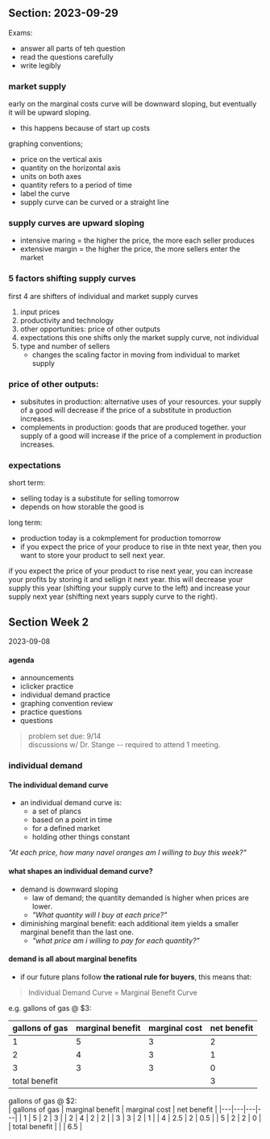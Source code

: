 ## Section: 2023-09-29  

Exams: 
-  answer all parts of teh question  
-  read the questions carefully  
-  write legibly  

### market supply  
early on the marginal costs curve will be downward sloping, but eventually it will be upward sloping.  
-  this happens because of start up costs  

graphing conventions;  
-  price on the vertical axis
-  quantity on the horizontal axis
-  units on both axes
-  quantity refers to a period of time  
-  label the curve  
-  supply curve can be curved or a straight line  

### supply curves are upward sloping  
-  intensive maring = the higher the price, the more each seller produces  
-  extensive margin = the higher the price, the more sellers enter the market  

### 5 factors shifting supply curves  
first 4 are shifters of individual and market supply curves  
1.  input prices
2.  productivity and technology
3.  other opportunities: price of other outputs
4.  expectations
this one shifts only the market supply curve, not individual
5.  type and number of sellers
    -  changes the scaling factor in moving from individual to market supply 

### price of other outputs:  
-  subsitutes in production: alternative uses of your resources.  your supply of a good will decrease if the price of a substitute in production increases.  
-  complements in production: goods that are produced together.  your supply of a good will increase if the price of a complement in production increases.  

### expectations  

short term:
-  selling today is a substitute for selling tomorrow  
-  depends on how storable the good is  

long term:  
-  production today is a cokmplement for production tomorrow
-  if you expect the price of your produce to rise in thte next year, then you want to store your product to sell next year.  

if you expect the price of your product to rise next year, you can increase your profits by storing it and sellign it next year. this will decrease your supply this year (shifting your supply curve to the left) and increase your supply next year (shifting next years supply curve to the right).  


## Section Week 2
2023-09-08  

#### agenda 
-  announcements  
-  iclicker practice  
-  individual demand practice  
-  graphing convention review  
-  practice questions  
-  questions  

> problem set due: 9/14  
> discussions w/ Dr. Stange -- required to attend 1 meeting.  

### individual demand  
#### The individual demand curve  
-  an individual demand curve is:  
    -  a set of plancs  
    -  based on a point in time  
    -  for a defined market  
    -  holding other things constant  

_"At each price, how many navel oranges am I willing to buy this week?"_  

#### what shapes an individual demand curve?  
-  demand is downward sloping  
    -  law of demand; the quantity demanded is higher when prices are lower.  
    -  _"What quantity will I buy at each price?"_  
-  diminishing marginal benefit: each additional item yields a smaller marginal benefit than the last one.  
    -  _"what price am i willing to pay for each quantity?"_

#### demand is all about marginal benefits  
-  if our future plans follow **the rational rule for buyers**, this means that:  
> Individual Demand Curve = Marginal Benefit Curve  

e.g. gallons of gas @ $3:  

| gallons of gas | marginal benefit | marginal cost | net benefit | 
|---|---|---|---| 
| 1 | 5 | 3 | 2 | 
| 2 | 4 | 3 | 1 | 
| 3 | 3 | 3 | 0 | 
|total benefit | | |3  | 


gallons of gas @ $2:  
| gallons of gas | marginal benefit | marginal cost | net benefit | 
|---|---|---|---| 
| 1 | 5 | 2 | 3 | 
| 2 | 4 | 2 | 2 | 
| 3 | 3 | 2 | 1 | 
| 4 | 2.5 | 2 | 0.5 | 
| 5 | 2 | 2 | 0 | 
| total benefit |  |  | 6.5 | 

    
